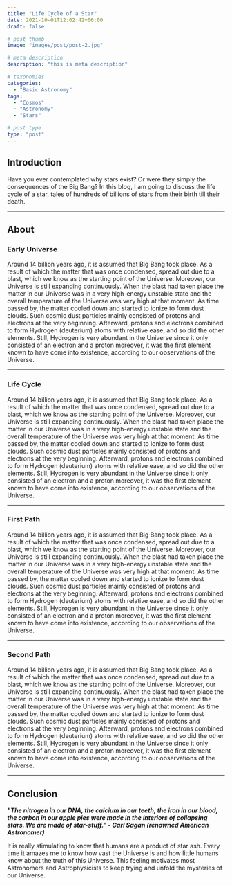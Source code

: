 ```yaml
---
title: "Life Cycle of a Star"
date: 2021-10-01T12:02:42+06:00
draft: false

# post thumb
image: "images/post/post-2.jpg"

# meta description
description: "this is meta description"

# taxonomies
categories: 
  - "Basic Astronomy"
tags:
  - "Cosmos"
  - "Astronomy"
  - "Stars"

# post type
type: "post"
---
```


## Introduction

Have you ever contemplated why stars exist? Or were they simply the consequences of the Big Bang? In this blog, I am going to discuss the life cycle of a star, tales of hundreds of billions of stars from their birth till their death.

<hr>

## About

### Early Universe
Around 14 billion years ago, it is assumed that Big Bang took place. As a result of which the matter that was once condensed, spread out due to a blast, which we know as the starting point of the Universe. Moreover, our Universe is still expanding continuously. When the blast had taken place the matter in our Universe was in a very high-energy unstable state and the overall temperature of the Universe was very high at that moment. As time passed by, the matter cooled down and started to ionize to form dust clouds. Such cosmic dust particles mainly consisted of protons and electrons at the very beginning. Afterward, protons and electrons combined to form Hydrogen (deuterium) atoms with relative ease, and so did the other elements. Still, Hydrogen is very abundant in the Universe since it only consisted of an electron and a proton moreover, it was the first element known to have come into existence, according to our observations of the Universe.

<hr>

### Life Cycle
Around 14 billion years ago, it is assumed that Big Bang took place. As a result of which the matter that was once condensed, spread out due to a blast, which we know as the starting point of the Universe. Moreover, our Universe is still expanding continuously. When the blast had taken place the matter in our Universe was in a very high-energy unstable state and the overall temperature of the Universe was very high at that moment. As time passed by, the matter cooled down and started to ionize to form dust clouds. Such cosmic dust particles mainly consisted of protons and electrons at the very beginning. Afterward, protons and electrons combined to form Hydrogen (deuterium) atoms with relative ease, and so did the other elements. Still, Hydrogen is very abundant in the Universe since it only consisted of an electron and a proton moreover, it was the first element known to have come into existence, according to our observations of the Universe.

<hr>

### First Path
Around 14 billion years ago, it is assumed that Big Bang took place. As a result of which the matter that was once condensed, spread out due to a blast, which we know as the starting point of the Universe. Moreover, our Universe is still expanding continuously. When the blast had taken place the matter in our Universe was in a very high-energy unstable state and the overall temperature of the Universe was very high at that moment. As time passed by, the matter cooled down and started to ionize to form dust clouds. Such cosmic dust particles mainly consisted of protons and electrons at the very beginning. Afterward, protons and electrons combined to form Hydrogen (deuterium) atoms with relative ease, and so did the other elements. Still, Hydrogen is very abundant in the Universe since it only consisted of an electron and a proton moreover, it was the first element known to have come into existence, according to our observations of the Universe.

<hr>

### Second Path
Around 14 billion years ago, it is assumed that Big Bang took place. As a result of which the matter that was once condensed, spread out due to a blast, which we know as the starting point of the Universe. Moreover, our Universe is still expanding continuously. When the blast had taken place the matter in our Universe was in a very high-energy unstable state and the overall temperature of the Universe was very high at that moment. As time passed by, the matter cooled down and started to ionize to form dust clouds. Such cosmic dust particles mainly consisted of protons and electrons at the very beginning. Afterward, protons and electrons combined to form Hydrogen (deuterium) atoms with relative ease, and so did the other elements. Still, Hydrogen is very abundant in the Universe since it only consisted of an electron and a proton moreover, it was the first element known to have come into existence, according to our observations of the Universe.

<hr>

## Conclusion

***"The nitrogen in our DNA, the calcium in our teeth, the iron in our blood, the carbon in our apple pies were made in the interiors of collapsing stars. We are made of star-stuff." - Carl Sagan (renowned American Astronomer)***

It is really stimulating to know that humans are a product of star ash. Every time it amazes me to know how vast the Universe is and how little humans know about the truth of this Universe. This feeling motivates most Astronomers and Astrophysicists to keep trying and unfold the mysteries of our Universe.